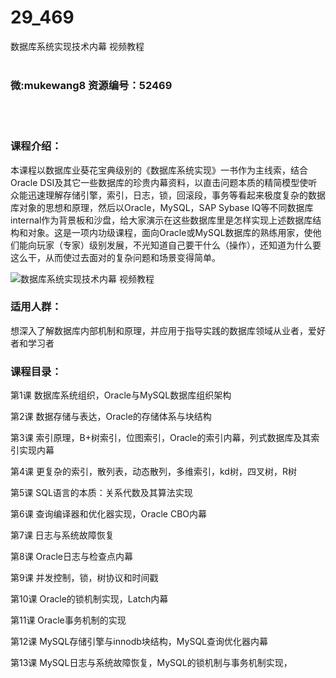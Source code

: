 # 29_469
数据库系统实现技术内幕 视频教程
<br/></br>
<h3>微:mukewang8 资源编号：52469</h3>
<br/></br>
<h3>课程介绍：</h3>
<p>本课程以数据库业葵花宝典级别的《<a title="查看与 数据库系统 相关的文章" target="_blank">数据库系统</a>实现》一书作为主线索，结合Oracle DSI及其它一些数据库的珍贵内幕资料，以直击问题本质的精简模型使听众能迅速理解存储引擎，索引，日志，锁，回滚段，事务等看起来极度复杂的数据库对象的思想和原理，然后以Oracle，My<a class="relatedlink" target="_blank" rel="noopener">SQL</a>，SAP Sybase IQ等不同数据库internal作为背景板和沙盘，给大家演示在这些数据库里是怎样实现上述数据库结构和对象。这是一项内功级课程，面向Oracle或MySQL数据库的熟练用家，使他们能向玩家（专家）级别发展，不光知道自己要干什么（操作），还知道为什么要这么干，从而使过去面对的复杂问题和场景变得简单。</p>
<p><img src="https://www.ko996.com/wp-content/uploads/img/2018/02/2-42-300x239.png" alt="数据库系统实现技术内幕 视频教程"></p>
<h3>适用人群：</h3>
<p>想深入了解数据库内部机制和原理，并应用于指导实践的数据库领域从业者，爱好者和学习者</p>
<h3>课程目录：</h3>
<p>第1课 <a title="查看与 数据库系统 相关的文章" target="_blank">数据库系统</a>组织，Oracle与MySQL数据库组织架构</p>
<p>第2课 数据存储与表达，Oracle的存储体系与块结构</p>
<p>第3课 索引原理，B+树索引，位图索引，Oracle的索引内幕，列式数据库及其索引实现内幕</p>
<p>第4课 更复杂的索引，散列表，动态散列，多维索引，kd树，四叉树，R树</p>
<p>第5课 SQL语言的本质：关系代数及其算法实现</p>
<p>第6课 查询编译器和优化器实现，Oracle CBO内幕</p>
<p>第7课 日志与系统故障恢复</p>
<p>第8课 Oracle日志与检查点内幕</p>
<p>第9课 并发控制，锁，树协议和时间戳</p>
<p>第10课 Oracle的锁机制实现，Latch内幕</p>
<p>第11课 Oracle事务机制的实现</p>
<p>第12课 MySQL存储引擎与innodb块结构，MySQL查询优化器内幕</p>
<p>第13课 MySQL日志与系统故障恢复，MySQL的锁机制与事务机制实现，</p>
<p>&nbsp;</p>
